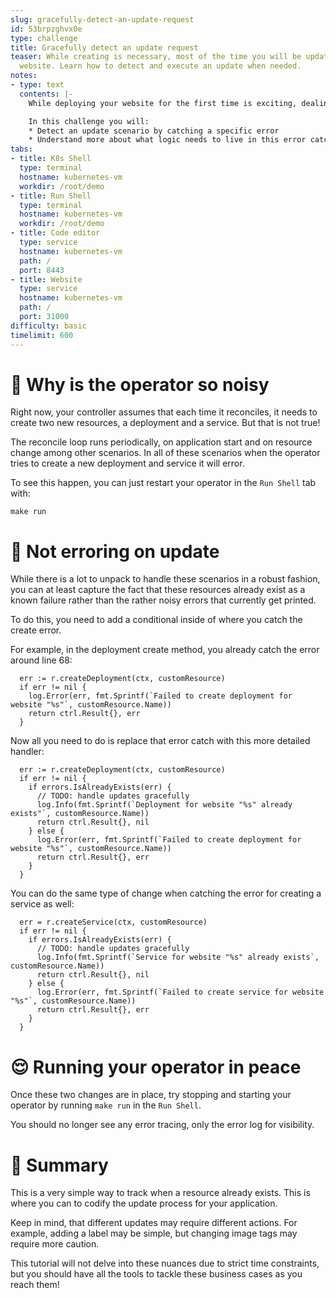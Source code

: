 ```yaml
---
slug: gracefully-detect-an-update-request
id: 53brpzghvx0e
type: challenge
title: Gracefully detect an update request
teaser: While creating is necessary, most of the time you will be updating an existing
  website. Learn how to detect and execute an update when needed.
notes:
- type: text
  contents: |-
    While deploying your website for the first time is exciting, dealing with maintenance or feature improvements is far more common. But right now you get an error any time your operator reconciles after creation since it can not re-create using the same command.

    In this challenge you will:
    * Detect an update scenario by catching a specific error
    * Understand more about what logic needs to live in this error catch
tabs:
- title: K8s Shell
  type: terminal
  hostname: kubernetes-vm
  workdir: /root/demo
- title: Run Shell
  type: terminal
  hostname: kubernetes-vm
  workdir: /root/demo
- title: Code editor
  type: service
  hostname: kubernetes-vm
  path: /
  port: 8443
- title: Website
  type: service
  hostname: kubernetes-vm
  path: /
  port: 31000
difficulty: basic
timelimit: 600
---
```


🙉 Why is the operator so noisy
==============

Right now, your controller assumes that each time it reconciles, it needs to create two new resources, a deployment and a service. But that is not true!

The reconcile loop runs periodically, on application start and on resource change among other scenarios. In all of these scenarios when the operator tries to create a new deployment and service it will error.

To see this happen, you can just restart your operator in the `Run Shell` tab with:

```
make run
```

🤫 Not erroring on update
==============

While there is a lot to unpack to handle these scenarios in a robust fashion, you can at least capture the fact that these resources already exist as a known failure rather than the rather noisy errors that currently get printed.

To do this, you need to add a conditional inside of where you catch the create error.

For example, in the deployment create method, you already catch the error around line 68:

```
  err := r.createDeployment(ctx, customResource)
  if err != nil {
    log.Error(err, fmt.Sprintf(`Failed to create deployment for website "%s"`, customResource.Name))
    return ctrl.Result{}, err
  }
```

Now all you need to do is replace that error catch with this more detailed handler:
```
  err := r.createDeployment(ctx, customResource)
  if err != nil {
    if errors.IsAlreadyExists(err) {
      // TODO: handle updates gracefully
      log.Info(fmt.Sprintf(`Deployment for website "%s" already exists"`, customResource.Name))
      return ctrl.Result{}, nil
    } else {
      log.Error(err, fmt.Sprintf(`Failed to create deployment for website "%s"`, customResource.Name))
      return ctrl.Result{}, err
    }
  }
```

You can do the same type of change when catching the error for creating a service as well:

```
  err = r.createService(ctx, customResource)
  if err != nil {
    if errors.IsAlreadyExists(err) {
      // TODO: handle updates gracefully
      log.Info(fmt.Sprintf(`Service for website "%s" already exists`, customResource.Name))
      return ctrl.Result{}, nil
    } else {
      log.Error(err, fmt.Sprintf(`Failed to create service for website "%s"`, customResource.Name))
      return ctrl.Result{}, err
    }
  }
```

😌 Running your operator in peace
==============

Once these two changes are in place, try stopping and starting your operator by running `make run` in the `Run Shell`.

You should no longer see any error tracing, only the error log for visibility.


📕 Summary
==============

This is a very simple way to track when a resource already exists. This is where you can to codify the update process for your application.

Keep in mind, that different updates may require different actions. For example, adding a label may be simple, but changing image tags may require more caution.

This tutorial will not delve into these nuances due to strict time constraints, but you should have all the tools to tackle these business cases as you reach them!
